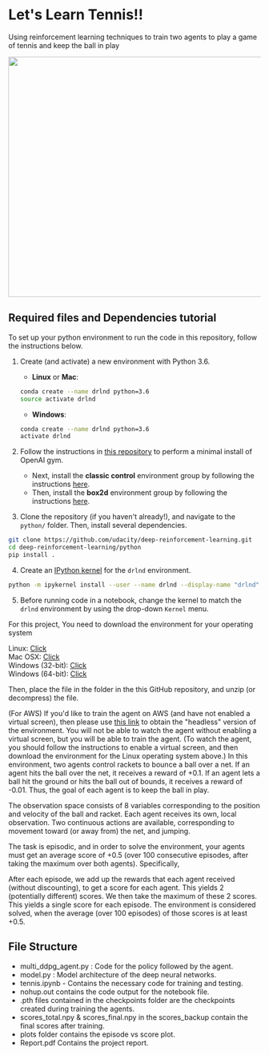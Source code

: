# Let's Learn Tennis!!
Using reinforcement learning techniques to train two agents to play a game of tennis and keep the ball in play

<p align="center">
  <img width="640" height="480" src="https://media.giphy.com/media/PhTlFNTiFI1rykFPel/giphy.gif">
</p>

## Required files and Dependencies tutorial

To set up your python environment to run the code in this repository, follow the instructions below.

1. Create (and activate) a new environment with Python 3.6.

	- __Linux__ or __Mac__: 
	```bash
	conda create --name drlnd python=3.6
	source activate drlnd
	```
	- __Windows__: 
	```bash
	conda create --name drlnd python=3.6 
	activate drlnd
	```
	
2. Follow the instructions in [this repository](https://github.com/openai/gym) to perform a minimal install of OpenAI gym.  
	- Next, install the **classic control** environment group by following the instructions [here](https://github.com/openai/gym#classic-control).
	- Then, install the **box2d** environment group by following the instructions [here](https://github.com/openai/gym#box2d).
	
3. Clone the repository (if you haven't already!), and navigate to the `python/` folder.  Then, install several dependencies.
```bash
git clone https://github.com/udacity/deep-reinforcement-learning.git
cd deep-reinforcement-learning/python
pip install .
```

4. Create an [IPython kernel](http://ipython.readthedocs.io/en/stable/install/kernel_install.html) for the `drlnd` environment.  
```bash
python -m ipykernel install --user --name drlnd --display-name "drlnd"
```

5. Before running code in a notebook, change the kernel to match the `drlnd` environment by using the drop-down `Kernel` menu. 

For this project, You need to download the environment for your operating system

Linux: [Click](https://s3-us-west-1.amazonaws.com/udacity-drlnd/P3/Tennis/Tennis_Linux.zip)<br>
Mac OSX: [Click](https://s3-us-west-1.amazonaws.com/udacity-drlnd/P3/Tennis/Tennis.app.zip)<br>
Windows (32-bit): [Click](https://s3-us-west-1.amazonaws.com/udacity-drlnd/P3/Tennis/Tennis_Windows_x86.zip)<br>
Windows (64-bit): [Click](https://s3-us-west-1.amazonaws.com/udacity-drlnd/P3/Tennis/Tennis_Windows_x86_64.zip)<br>

Then, place the file in the folder in the this GitHub repository, and unzip (or decompress) the file.


(For AWS) If you'd like to train the agent on AWS (and have not enabled a virtual screen), then please use [this link](https://s3-us-west-1.amazonaws.com/udacity-drlnd/P3/Tennis/Tennis_Linux_NoVis.zip) to obtain the "headless" version of the environment. You will not be able to watch the agent without enabling a virtual screen, but you will be able to train the agent. (To watch the agent, you should follow the instructions to enable a virtual screen, and then download the environment for the Linux operating system above.)
In this environment, two agents control rackets to bounce a ball over a net. If an agent hits the ball over the net, it receives a reward of +0.1. If an agent lets a ball hit the ground or hits the ball out of bounds, it receives a reward of -0.01. Thus, the goal of each agent is to keep the ball in play.

The observation space consists of 8 variables corresponding to the position and velocity of the ball and racket. Each agent receives its own, local observation. Two continuous actions are available, corresponding to movement toward (or away from) the net, and jumping.

The task is episodic, and in order to solve the environment, your agents must get an average score of +0.5 (over 100 consecutive episodes, after taking the maximum over both agents). Specifically,

After each episode, we add up the rewards that each agent received (without discounting), to get a score for each agent. This yields 2 (potentially different) scores. We then take the maximum of these 2 scores.
This yields a single score for each episode.
The environment is considered solved, when the average (over 100 episodes) of those scores is at least +0.5.


## File Structure

- multi_ddpg_agent.py : Code for the policy followed by the agent.
- model.py : Model architecture of the deep neural networks.
- tennis.ipynb - Contains the necessary code for training and testing.
- nohup.out contains the code output for the notebook file.
- .pth files contained in the checkpoints folder are the checkpoints created during training the agents.
- scores_total.npy & scores_final.npy in the scores_backup contain the final scores after training.
- plots folder contains the episode vs score plot.
- Report.pdf Contains the project report.
